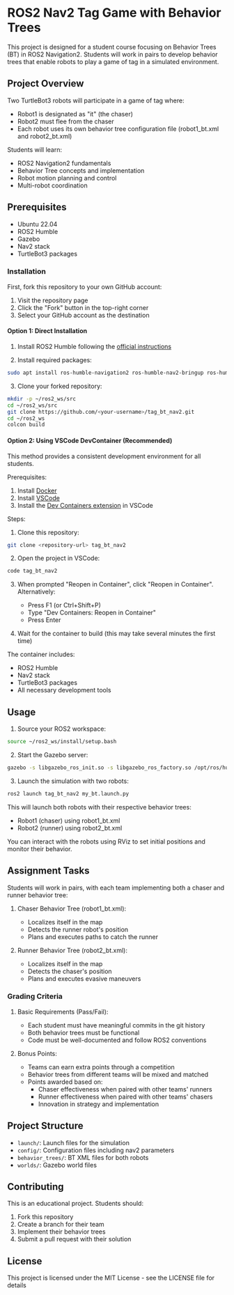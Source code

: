 # ROS2 Nav2 Tag Game with Behavior Trees

This project is designed for a student course focusing on Behavior Trees (BT) in ROS2 Navigation2. Students will work in pairs to develop behavior trees that enable robots to play a game of tag in a simulated environment.

## Project Overview

Two TurtleBot3 robots will participate in a game of tag where:
- Robot1 is designated as "it" (the chaser)
- Robot2 must flee from the chaser
- Each robot uses its own behavior tree configuration file (robot1_bt.xml and robot2_bt.xml)

Students will learn:
- ROS2 Navigation2 fundamentals
- Behavior Tree concepts and implementation
- Robot motion planning and control
- Multi-robot coordination

## Prerequisites

- Ubuntu 22.04
- ROS2 Humble
- Gazebo
- Nav2 stack
- TurtleBot3 packages

### Installation

First, fork this repository to your own GitHub account:
1. Visit the repository page
2. Click the "Fork" button in the top-right corner
3. Select your GitHub account as the destination

#### Option 1: Direct Installation

1. Install ROS2 Humble following the [official instructions](https://docs.ros.org/en/humble/Installation.html)

2. Install required packages:
```bash
sudo apt install ros-humble-navigation2 ros-humble-nav2-bringup ros-humble-turtlebot3*
```

3. Clone your forked repository:
```bash
mkdir -p ~/ros2_ws/src
cd ~/ros2_ws/src
git clone https://github.com/<your-username>/tag_bt_nav2.git
cd ~/ros2_ws
colcon build
```

#### Option 2: Using VSCode DevContainer (Recommended)

This method provides a consistent development environment for all students.

Prerequisites:
1. Install [Docker](https://docs.docker.com/engine/install/ubuntu/)
2. Install [VSCode](https://code.visualstudio.com/)
3. Install the [Dev Containers extension](https://marketplace.visualstudio.com/items?itemName=ms-vscode-remote.remote-containers) in VSCode

Steps:
1. Clone this repository:
```bash
git clone <repository-url> tag_bt_nav2
```

2. Open the project in VSCode:
```bash
code tag_bt_nav2
```

3. When prompted "Reopen in Container", click "Reopen in Container". Alternatively:
   - Press F1 (or Ctrl+Shift+P)
   - Type "Dev Containers: Reopen in Container"
   - Press Enter

4. Wait for the container to build (this may take several minutes the first time)

The container includes:
- ROS2 Humble
- Nav2 stack
- TurtleBot3 packages
- All necessary development tools

## Usage

1. Source your ROS2 workspace:
```bash
source ~/ros2_ws/install/setup.bash
```

2. Start the Gazebo server:
```bash
gazebo -s libgazebo_ros_init.so -s libgazebo_ros_factory.so /opt/ros/humble/share/nav2_bringup/worlds/world_only.model
```

3. Launch the simulation with two robots:
```bash
ros2 launch tag_bt_nav2 my_bt.launch.py
```

This will launch both robots with their respective behavior trees:
- Robot1 (chaser) using robot1_bt.xml
- Robot2 (runner) using robot2_bt.xml

You can interact with the robots using RViz to set initial positions and monitor their behavior.

## Assignment Tasks

Students will work in pairs, with each team implementing both a chaser and runner behavior tree:

1. Chaser Behavior Tree (robot1_bt.xml):
   - Localizes itself in the map
   - Detects the runner robot's position
   - Plans and executes paths to catch the runner

2. Runner Behavior Tree (robot2_bt.xml):
   - Localizes itself in the map
   - Detects the chaser's position
   - Plans and executes evasive maneuvers

### Grading Criteria

1. Basic Requirements (Pass/Fail):
   - Each student must have meaningful commits in the git history
   - Both behavior trees must be functional
   - Code must be well-documented and follow ROS2 conventions

2. Bonus Points:
   - Teams can earn extra points through a competition
   - Behavior trees from different teams will be mixed and matched
   - Points awarded based on:
     - Chaser effectiveness when paired with other teams' runners
     - Runner effectiveness when paired with other teams' chasers
     - Innovation in strategy and implementation

## Project Structure

- `launch/`: Launch files for the simulation
- `config/`: Configuration files including nav2 parameters
- `behavior_trees/`: BT XML files for both robots
- `worlds/`: Gazebo world files

## Contributing

This is an educational project. Students should:
1. Fork this repository
2. Create a branch for their team
3. Implement their behavior trees
4. Submit a pull request with their solution

## License

This project is licensed under the MIT License - see the LICENSE file for details

